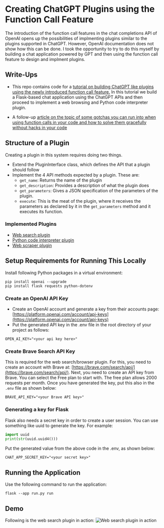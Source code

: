 # Creating ChatGPT Plugins using the Function Call Feature

The introduction of the function call features in the chat completions API of OpenAI opens up the possibilities of implmenting plugins similar to the plugins supported in ChatGPT. However,
OpenAI documentation does not show how this can be done. I took the opportunity to try to do this myself by building a chat application powered by GPT and then using the function call
feature to design and implment plugins.

## Write-Ups

- This repo contains code for a [tutorial on building ChatGPT like plugins using the newly introduced function call feature.](https://codeconfessions.substack.com/p/creating-chatgpt-plugins-using-the)
In this tutorial we build a Flask-based chat application using the ChatGPT APIs and then proceed to implement a web browsing and Python code interpreter plugin.

- A follow-up [article on the topic of some gotchas you can run into when using function calls in your code and how to solve them gracefully without hacks in your code](https://codeconfessions.substack.com/p/navigating-sharp-edges-in-openais)


## Structure of a Plugin
Creating a plugin in this system requires doing two things. 
- Extend the PluginInterface class, which defines the API that a plugin should follow
- Implement the 4 API methods expected by a plugin. These are:
  - `get_name`: Returns the name of the plugin
  - `get_description`: Provides a description of what the plugin does
  - `get_parameters`: Gives a JSON specification of the parameters of the plugin.
  - `execute`: This is the meat of the plugin, where it receives the parameters as declared by it in the `get_parameters` method and it executes its function.

### Implemented Plugins
- [Web search plugin](https://github.com/abhinav-upadhyay/chatgpt_plugins/blob/main/app/chat/plugins/websearch.py)
- [Python code interpreter plugin](https://github.com/abhinav-upadhyay/chatgpt_plugins/blob/main/app/chat/plugins/pythoninterpreter.py)
- [Web scraper plugin](https://github.com/abhinav-upadhyay/chatgpt_plugins/blob/main/app/chat/plugins/webscraper.py)


## Setup Requirements for Running This Locally
Install following Python packages in a virtual environment:

```shell
pip install openai --upgrade
pip install flask requests python-dotenv
```

### Create an OpenAI API Key
- Create an OpenAI account and generate a key from their accounts page: [https://platform.openai.com/account/api-keys](https://platform.openai.com/account/api-keys)
- Put the generated API key in the .env file in the root directory of your project as follows:
```shell
OPEN_AI_KEY="<your api key here>"
```

### Create Brave Search API Key
This is required for the web search/browser plugin. For this, you need to create an account with Brave at: [https://brave.com/search/api/](https://brave.com/search/api/). Next, you need to create an API key from Brave. You can select the Free plan to start with. The free plan allows 2000 requests per month. Once you have generated the key, put this also in the `.env` file as shown below:
```shell
BRAVE_API_KEY="<your Brave API key>"
```
### Generating a key for Flask
Flask also needs a secret key in order to create a user session. You can use something like uuid to generate the key. For example:
```python
import uuid
print(str(uuid.uuid4()))
```
Put the generated value from the above code in the .env, as shown below:
```shell
CHAT_APP_SECRET_KEY="<your secret key>"
```

## Running the Application
Use the following command to run the application:
```shell
flask --app run.py run
```

## Demo
Following is the web search plugin in action:
![Web search plugin in action](https://github.com/abhinav-upadhyay/chatgpt_plugins/blob/2388cb60ea93286127228a9145bef91482b5fbad/web-search-plugin-demo.gif)


